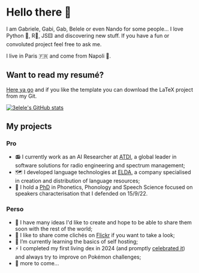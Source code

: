 # Hello there 👋

I am Gabriele, Gabi, Gab, Belele or even Nando for some people... I love Python 🐍, R🔬, JS🟨 and discovering new stuff. If you have a fun or convoluted project feel free to ask me.

I live in Paris 🇫🇷 and come from Napoli 🍕.


## Want to read my resumé?

[Here ya go](cv/cv_en.pdf) and if you like the template you can download the LaTeX project from my Git.

[![3elele's GitHub stats](https://github-readme-stats.vercel.app/api?username=3elele\&show_icons=true\&theme=solarized-light\&rank_icon=github\&include_all_commits=true\&border_color=2e4058)](https://github.com/3elele/github-readme-stats)

## My projects

### Pro

- 📻 I currently work as an AI Researcher at [ATDI](https://atdi.com), a global leader in software solutions for radio engineering and spectrum management;
- 🗺️ I developed language technologies at [ELDA](https://github.com/ELDAELRA), a company specialised in creation and distribution of language resources;
- 🧐 I hold a [PhD](https://www.afcp-parole.org/wp-content/uploads/2023/01/These_CHIGNOLI_Gabriele_2022.pdf) in Phonetics, Phonology and Speech Science focused on speakers characterisation that I defended on 15/9/22.

### Perso

- 🔭 I have many ideas I'd like to create and hope to be able to share them soon with the rest of the world;
- 📸 I like to share come clichés on [Flickr](https://www.flickr.com/people/154388964@N02/) if you want to take a look;
- 🌱 I’m currently learning the basics of self hosting;
- ⚡ I completed my first living dex in 2024 (and promptly [celebrated it](img/IMG_1433.JPG)) and always try to improve on Pokémon challenges;
- 🧶 more to come...


